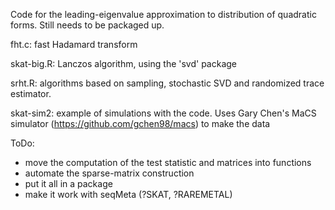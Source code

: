 Code for the leading-eigenvalue approximation to distribution of quadratic forms. Still needs to be packaged up.

fht.c: fast Hadamard transform

skat-big.R: Lanczos algorithm, using the 'svd' package

srht.R: algorithms based on sampling, stochastic SVD and randomized trace estimator.


skat-sim2: example of simulations with the code.  Uses Gary Chen's MaCS simulator (https://github.com/gchen98/macs) to make the data


ToDo: 
  - move the computation of the test statistic and matrices into functions
  - automate the sparse-matrix construction
  - put it all in a package
  - make it work with seqMeta (?SKAT, ?RAREMETAL)
  
